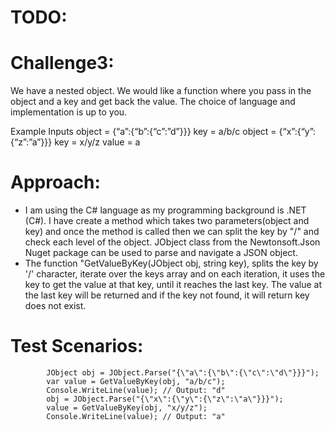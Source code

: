 # TODO:

# Challenge3:

We have a nested object. We would like a function where you pass in the object and a key and get back the value. 
The choice of language and implementation is up to you.

Example Inputs
object = {“a”:{“b”:{“c”:”d”}}}
key = a/b/c
object = {“x”:{“y”:{“z”:”a”}}}
key = x/y/z
value = a

# Approach:
* I am using the C# language as my programming background is .NET (C#). I have create a method which takes two parameters(object and key) and once the method is called   then we can split the key by "/" and check each level of the object. JObject class from the Newtonsoft.Json Nuget package can be used to parse and navigate a JSON     object.
* The function "GetValueByKey(JObject obj, string key), splits the key by '/' character, iterate over the keys array and on each iteration, it uses the key to get the   value at that key, until it reaches the last key. The value at the last key will be returned and if the key not found, it will return key does not exist.

# Test Scenarios:

            JObject obj = JObject.Parse("{\"a\":{\"b\":{\"c\":\"d\"}}}");
            var value = GetValueByKey(obj, "a/b/c");
            Console.WriteLine(value); // Output: "d"
            obj = JObject.Parse("{\"x\":{\"y\":{\"z\":\"a\"}}}");
            value = GetValueByKey(obj, "x/y/z");
            Console.WriteLine(value); // Output: "a"
